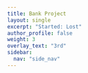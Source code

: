 ```yaml
---
title: Bank Project
layout: single
excerpt: "Started: Lost"
author_profile: false
weight: 3
overlay_text: "3rd"
sidebar:
  nav: "side_nav"
---
```

